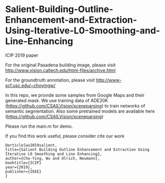 # Salient-Building-Outline-Enhancement-and-Extraction-Using-Iterative-L0-Smoothing-and-Line-Enhancing
ICIP 2019 paper

For the original Pasadena building image, please visit http://www.vision.caltech.edu/html-files/archive.html

For the groundtruth annotation, please visit http://www-scf.usc.edu/~choyingw/

In this repo, we provide some samples from Google Maps and their generated mask. We use training data of ADE20K (https://github.com/CSAILVision/sceneparsing) to train networks of semantic segmentation. Also some pretrained models are available here (https://github.com/CSAILVision/sceneparsing)

Please run the main.m for demo.

If you find this work useful, please consider cite our work

	@article{wu2019salient,
	title={Salient Building Outline Enhancement and Extraction Using Iterative L0 Smoothing and Line Enhancing},
	author={Cho-Ying, Wu and Ulrich, Neumann},
	booktitle={ICIP}
	year={2019},
	publisher={IEEE}
	}
